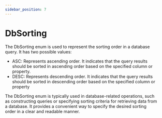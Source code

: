 ```yaml
---
sidebar_position: 7
---
```

# DbSorting

The DbSorting enum is used to represent the sorting order in a database query. It has two possible values:

- ASC: Represents ascending order. It indicates that the query results should be sorted in ascending order based on the specified column or property.
- DESC: Represents descending order. It indicates that the query results should be sorted in descending order based on the specified column or property

The DbSorting enum is typically used in database-related operations, such as constructing queries or specifying sorting criteria for retrieving data from a database. It provides a convenient way to specify the desired sorting order in a clear and readable manner.
